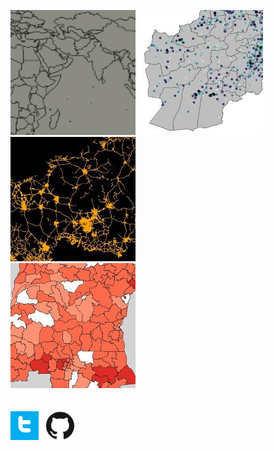 
[![Map0](/maps/map0_tn.png)](https://cadooley.github.io/2021/10/31/MapChallengeIntro.html)
[![Map1](/maps/map1_afg_conflict_events_tn.jpg)](https://cadooley.github.io/2021/11/01/Map1AfgConflict.html)
[![Map2](/maps/map2_caf_roads_tn.jpg)](https://cadooley.github.io/2021/11/02/Map2CafRoads.html)
<br />
[![Map3](/maps/map3_cod_food_small_tn.jpg)](https://cadooley.github.io/2021/11/06/Map3CodFood.html)
<br /> <br /> <br />
[![twitter](/maps/twitter_t_logo_small.png)](https://twitter.com/Claire_Dooley)
&nbsp;
[![github](/maps/GitHub-Mark-64px_small.png)](https://github.com/cadooley)
